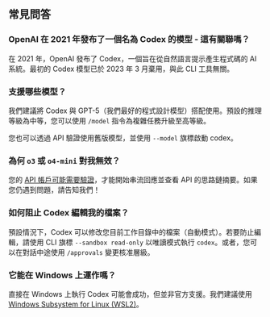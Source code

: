 ## 常見問答

### OpenAI 在 2021 年發布了一個名為 Codex 的模型 - 這有關聯嗎？

在 2021 年，OpenAI 發布了 Codex，一個旨在從自然語言提示產生程式碼的 AI 系統。最初的 Codex 模型已於 2023 年 3 月棄用，與此 CLI 工具無關。

### 支援哪些模型？

我們建議將 Codex 與 GPT-5（我們最好的程式設計模型）搭配使用。預設的推理等級為中等，您可以使用 `/model` 指令為複雜任務升級至高等級。

您也可以透過 API 驗證使用舊版模型，並使用 `--model` 旗標啟動 codex。

### 為何 `o3` 或 `o4-mini` 對我無效？

您的 [API 帳戶可能需要驗證](https://help.openai.com/en/articles/10910291-api-organization-verification)，才能開始串流回應並查看 API 的思路鏈摘要。如果您仍遇到問題，請告知我們！

### 如何阻止 Codex 編輯我的檔案？

預設情況下，Codex 可以修改您目前工作目錄中的檔案（自動模式）。若要防止編輯，請使用 CLI 旗標 `--sandbox read-only` 以唯讀模式執行 `codex`。或者，您可以在對話中途使用 `/approvals` 變更核准層級。

### 它能在 Windows 上運作嗎？

直接在 Windows 上執行 Codex 可能會成功，但並非官方支援。我們建議使用 [Windows Subsystem for Linux (WSL2)](https://learn.microsoft.com/en-us/windows/wsl/install)。 